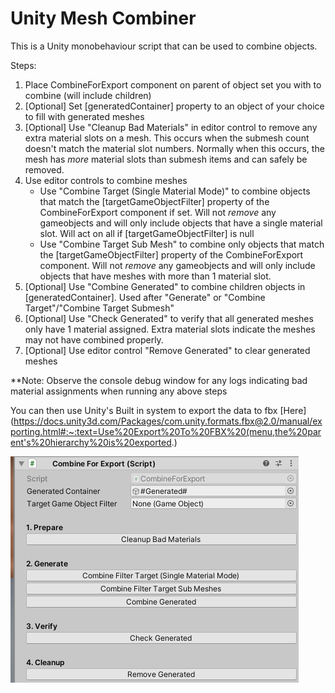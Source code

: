 # Unity Mesh Combiner

This is a Unity monobehaviour script that can be used to combine objects.

Steps:
1. Place CombineForExport component on parent of object set you with to combine (will include children)
2. [Optional] Set [generatedContainer] property to an object of your choice to fill with generated meshes
3. [Optional] Use "Cleanup Bad Materials" in editor control to remove any extra material slots on a mesh. This occurs when the submesh count doesn't match the material slot numbers. Normally when this occurs, the mesh has *more* material slots than submesh items and can safely be removed.
4. Use editor controls to combine meshes	
	- Use "Combine Target (Single Material Mode)" to combine objects that match the [targetGameObjectFilter] property of the CombineForExport component if set. Will not *remove* any gameobjects and will only include objects that have a single material slot. Will act on all if [targetGameObjectFilter] is null
	- Use "Combine Target Sub Mesh" to combine only objects that match the [targetGameObjectFilter] property of the CombineForExport component. Will not *remove* any gameobjects and will only include objects that have meshes with more than 1 material slot.
3. [Optional] Use "Combine Generated" to combine children objects in [generatedContainer]. Used after "Generate" or "Combine Target"/"Combine Target Submesh"
4. [Optional] Use "Check Generated" to verify that all generated meshes only have 1 material assigned. Extra material slots indicate the meshes may not have combined properly.
3. [Optional] Use editor control "Remove Generated" to clear generated meshes

**Note: Observe the console debug window for any logs indicating bad material assignments when running any above steps

You can then use Unity's Built in system to export the data to fbx [Here](https://docs.unity3d.com/Packages/com.unity.formats.fbx@2.0/manual/exporting.html#:~:text=Use%20Export%20To%20FBX%20(menu,the%20parent's%20hierarchy%20is%20exported.)

![Screenshot](https://github.com/CrubeYawne/UnityMeshCombiner/blob/master/Screenshot.png?raw=true)
